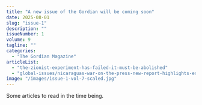 ```yaml
---
title: "A new issue of the Gordian will be coming soon"
date: 2025-08-01
slug: "issue-1"
description: ""
issueNumber: 1
volume: 9
tagline: ""
categories: 
  - "The Gordian Magazine"
articleList:
  - "the-zionist-experiment-has-failed-it-must-be-abolished"
  - "global-issues/nicaraguas-war-on-the-press-new-report-highlights-escalating-repression"
image: "/images/issue-1-vol-7-scaled.jpg"
---
```


Some articles to read in the time being. 